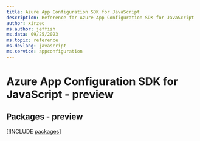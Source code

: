 ```yaml
---
title: Azure App Configuration SDK for JavaScript
description: Reference for Azure App Configuration SDK for JavaScript
author: xirzec
ms.author: jeffish
ms.data: 09/25/2023
ms.topic: reference
ms.devlang: javascript
ms.service: appconfiguration
---
```

# Azure App Configuration SDK for JavaScript - preview
## Packages - preview
[!INCLUDE [packages](app-configuration-index.md)]